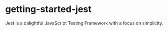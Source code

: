 # getting-started-jest
Jest is a delightful JavaScript Testing Framework with a focus on simplicity.
